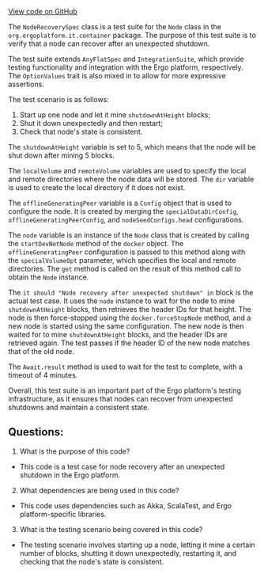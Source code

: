 [View code on GitHub](https://github.com/ergoplatform/ergo/src/it/scala/org/ergoplatform/it/NodeRecoverySpec.scala)

The `NodeRecoverySpec` class is a test suite for the `Node` class in the `org.ergoplatform.it.container` package. The purpose of this test suite is to verify that a node can recover after an unexpected shutdown. 

The test suite extends `AnyFlatSpec` and `IntegrationSuite`, which provide testing functionality and integration with the Ergo platform, respectively. The `OptionValues` trait is also mixed in to allow for more expressive assertions.

The test scenario is as follows:
1. Start up one node and let it mine `shutdownAtHeight` blocks;
2. Shut it down unexpectedly and then restart;
3. Check that node's state is consistent.

The `shutdownAtHeight` variable is set to 5, which means that the node will be shut down after mining 5 blocks. 

The `localVolume` and `remoteVolume` variables are used to specify the local and remote directories where the node data will be stored. The `dir` variable is used to create the local directory if it does not exist.

The `offlineGeneratingPeer` variable is a `Config` object that is used to configure the node. It is created by merging the `specialDataDirConfig`, `offlineGeneratingPeerConfig`, and `nodeSeedConfigs.head` configurations. 

The `node` variable is an instance of the `Node` class that is created by calling the `startDevNetNode` method of the `docker` object. The `offlineGeneratingPeer` configuration is passed to this method along with the `specialVolumeOpt` parameter, which specifies the local and remote directories. The `get` method is called on the result of this method call to obtain the `Node` instance.

The `it should "Node recovery after unexpected shutdown" in` block is the actual test case. It uses the `node` instance to wait for the node to mine `shutdownAtHeight` blocks, then retrieves the header IDs for that height. The node is then force-stopped using the `docker.forceStopNode` method, and a new node is started using the same configuration. The new node is then waited for to mine `shutdownAtHeight` blocks, and the header IDs are retrieved again. The test passes if the header ID of the new node matches that of the old node.

The `Await.result` method is used to wait for the test to complete, with a timeout of 4 minutes.

Overall, this test suite is an important part of the Ergo platform's testing infrastructure, as it ensures that nodes can recover from unexpected shutdowns and maintain a consistent state.
## Questions: 
 1. What is the purpose of this code?
- This code is a test case for node recovery after an unexpected shutdown in the Ergo platform.

2. What dependencies are being used in this code?
- This code uses dependencies such as Akka, ScalaTest, and Ergo platform-specific libraries.

3. What is the testing scenario being covered in this code?
- The testing scenario involves starting up a node, letting it mine a certain number of blocks, shutting it down unexpectedly, restarting it, and checking that the node's state is consistent.